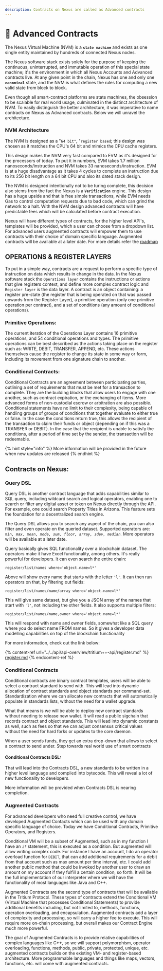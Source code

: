 ```yaml
---
description: Contracts on Nexus are called as Advanced contracts
---
```


# 📃 Advanced Contracts

The Nexus Virtual Machine (NVM) is a **`state machine`** and exists as one single entity maintained by hundreds of connected Nexus nodes.

The Nexus software stack exists solely for the purpose of keeping the continuous, uninterrupted, and immutable operation of this special state machine; it's the environment in which all Nexus Accounts and Advanced contracts live. At any given point in the chain, Nexus has one and only one **`canonical`** state, and the NVM is what defines the rules for computing a new valid state from block to block.

Even though all smart-contract platforms are state machines, the obsession to be scalable for real world usage, culminated in the distinct architecture of NVM. To easily distinguish the better architecture, it was imperative to name contracts on Nexus as Advanced contracts. Below we will unravel the architecture.

### NVM Architecture

The NVM is designed as a "`64 bit"`, "`register based`; this design was chosen as it matches the CPU's 64 bit and mimics the CPU cache registers.

This design makes the NVM very fast compared to EVM as it's designed for the processors of today. To put it in numbers, EVM takes 1.7 million nanoseconds/instruction and NVM takes 33 nanoseconds/instruction. EVM is at a huge disadvantage as it takes 4 cycles to complete an instruction due to its 256 bit length on a 64 bit CPU and also its dated stack design.

The NVM is designed intentionally not to be turing complete, this decision also stems from the fact the Nexus is a **`Verification`** engine. This design has a huge upside and that is free simple transactions, while EVM needs Gas to control computation requests due to bad code, which can grind the network to a halt. With the NVM design advanced contracts will have predictable fees which will be calculated before contract execution.

Nexus will have different types of contracts, for the higher level API's, templates will be provided, which a user can choose from a dropdown list. For advanced users augmented contracts will empower them to use contracts with their choice of domain specific language. Augmented contracts will be available at a later date. For more details refer the [roadmap](https://nexus.io/roadmap)

## OPERATIONS & REGISTER LAYERS

To put in a simple way, contracts are a request to perform a specific type of instruction on data which results in change in the data. In the Nexus software stack the `Operations layer` contains the  instructions or actions that give registers context, and define more complex contract logic and `Register layer` is the data layer.  A contract is an object containing: a register pre-state (the register that is being operated on that was passed upwards from the Register Layer), a primitive operation (only one primitive operation per contract), and a set of conditions (any amount of conditional operations).

### **Primitive Operations:**

The current iteration of the Operations Layer contains 16 primitive operations, and 54 conditional operations and types. The primitive operations can be best described as the actions taking place on the register such as: WRITE, DEBIT, TRANSFER, APPEND, etc. These actions themselves cause the register to change its state in some way or form, including its movement from one signature chain to another.

### **Conditional Contracts:**

Conditional Contracts are an agreement between participating parties, outlining a set of requirements that must be met for a transaction to complete. They are the building blocks that allow users to engage with one another, such as contract expiration, or the exchanging of items. More advanced forms of non-custodial escrow or arbitration are also possible. Conditional statements have no limit to their complexity, being capable of handling groups of groups of conditions that together evaluate to either true or false. In the case the conditions return true, this allows the recipient of the transaction to claim their funds or object (depending on if this was a TRANSFER or DEBIT). In the case that the recipient is unable to satisfy the conditions, after a period of time set by the sender, the transaction will be redeemable.

{% hint style="info" %}
More information will be provided in the future when new updates are released
{% endhint %}

## Contracts on Nexus:

### Query DSL

Query DSL is another contract language that adds capabilities similar to SQL query, including wildcard search and logical operators, enabling one to search or filter any digital asset or token on Nexus directly through the API. For example, one could search Property Titles in Arizona. This feature sets the foundation for a decentralized search engine.

The Query DSL allows you to search any aspect of the chain, you can also filter and even operate on the queried dataset. Supported operators are: _`min, max, mean, mode, sum, floor, array, sdev, median`._ More operators will be available at a later date.

Query basically gives SQL functionality over a blockchain dataset. The operators make it have Excel functionality, among others. It's really powerful for developers. It can even search the entire chain:

```
register/list/names where='object.name=l*' 
```

Above will show every name that starts with the letter `'l'`. It can then run operators on that, by filtering out fields:

```
register/list/names/name/array where='object.name=l*'
```

This will give same dataset, but give you a JSON array of the names that start with `'l'`, not including the other fields. It also supports multiple filters:

```
register/list/names/name,owner where='object.name=l*'
```

This will respond with name and owner fields, somewhat like a SQL query where you do select name FROM names. So it gives a developer data modelling capabilities on top of the blockchain functionality

For more information, check out the link below:

{% content-ref url="../../api/api-overview/tritium++-api/register.md" %}
[register.md](../../api/api-overview/tritium++-api/register.md)
{% endcontent-ref %}

### Conditional Contracts

Conditional contracts are binary contract templates, users will be able to select a contract standard to send with. This will lead into dynamic allocation of contract standards and object standards per command-set. Standardization where we can allocate new contracts that will automatically populate in standards lists, without the need for a wallet upgrade.

What that means is we will be able to deploy new contract standards without needing to release new wallet. It will read a public sigchain that records contract and object standards. This will lead into dynamic constants as well, such as fees so that we can adjust consensus critical values without the need for hard forks or updates to the core daemon.

When a user sends funds, they get an extra drop-down that allows to select a contract to send under. Step towards real world use of smart contracts

#### Conditional Contracts DSL:

That will lead into the Contracts DSL, a new standards to be written in a higher level language and compiled into bytecode. This will reveal a lot of new functionality to developers.&#x20;

More information will be provided when Contracts DSL is nearing completion.

### Augmented Contracts

For advanced developers who need full creative control, we have developed Augmented Contacts which can be used with any domain specific language of choice. Today we have Conditional Contracts, Primitive Operators, and Registers.&#x20;

Conditional VM will be a subset of Augmented, such as in my function I have an _`if`_ statement, this is executed as a condition. But augmented will allow writing complex code. For instance I have an account, I do an operator overload function for `DEBIT`, that can add additional requirements for a debit from that account such as max amount per time interval, etc. I could add another public method that could be invoked by another user to draw an amount on my account if they fulfill a certain condition, so forth. It will be the full implementation of our interpreter where we will have the functionality of most languages like Java and C++.

Augmented Contracts are the second type of contracts that will be available in the Tritium Protocol. These types of contracts extend the Conditional VM (Virtual Machine that processes Conditional Statements) to provide additional benefits including, but not limited to, methods, functions, operation overloading, and encapsulation. Augmented contracts add a layer of complexity and processing, so will carry a higher fee to execute. This will require more on-chain processing, but overall makes our Contract Engine much more powerful.

The goal of Augmented Contracts is to provide relative capabilities of complex languages like C++, so we will support polymorphism, operator overloading, functions, methods, public, private, protected, unique, etc. augmented contracts builds on the existing VM- and register-based architecture. More programmable languages and things like maps, vectors, functions, etc. will come with augmented contracts.
